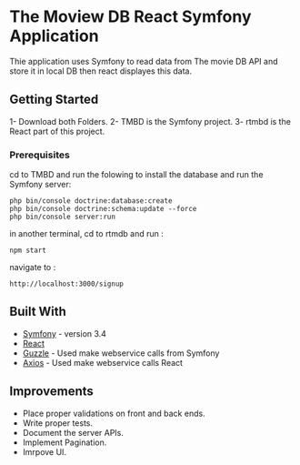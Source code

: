 # The Moview DB React Symfony Application

Thie application uses Symfony to read data from The movie DB API and store it in local DB then react displayes this data.

## Getting Started

1- Download both Folders.
2- TMBD is the Symfony project.
3- rtmbd is the React part of this project.

### Prerequisites

cd to TMBD and run the folowing to install the database and run the Symfony server:

```
php bin/console doctrine:database:create
php bin/console doctrine:schema:update --force
php bin/console server:run
```

in another terminal, cd to rtmdb and run :

```
npm start
```

navigate to :
```
http://localhost:3000/signup
```


## Built With

* [Symfony](https://symfony.com/) - version 3.4
* [React](https://reactjs.org/)
* [Guzzle](https://github.com/guzzle/guzzle) - Used make webservice calls from Symfony
* [Axios](https://www.axios.com/) - Used make webservice calls React

## Improvements

* Place proper validations on front and back ends.
* Write proper tests.
* Document the server APIs.
* Implement Pagination.
* Imrpove UI.
